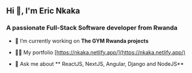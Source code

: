 <h2 align="start">Hi 👋, I'm Eric Nkaka</h2>
<h3 align="start">A passionate Full-Stack Software developer from Rwanda</h3>

<!-- <p align="left"> <img src="https://komarev.com/ghpvc/?username=nkaka23dev&label=Profile%20views&color=0e75b6&style=flat" alt="nkaka23dev" /> </p>

<p align="left"> <a href="https://github.com/ryo-ma/github-profile-trophy"><img src="https://github-profile-trophy.vercel.app/?username=nkaka23dev" alt="nkaka23dev" /></a> </p>

<p align="left"> <a href="https://twitter.com/ericnkaka" target="blank"><img src="https://img.shields.io/twitter/follow/ericnkaka?logo=twitter&style=for-the-badge" alt="ericnkaka" /></a> </p> -->

- 🔭 I’m currently working on **The GYM Rwanda projects**

- 👨‍💻 My portfolio [https://nkaka.netlify.app/](https://nkaka.netlify.app/)

- 💬 Ask me about ** ReactJS, NextJS, Angular, Django and NodeJS**



